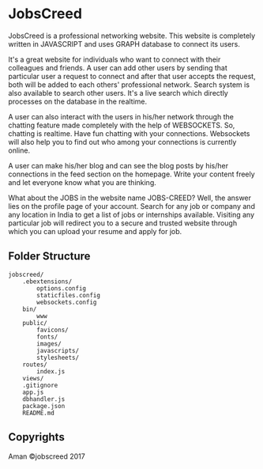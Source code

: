 # JobsCreed
JobsCreed is a professional networking website. This website is completely written in JAVASCRIPT and uses GRAPH database to connect its users.

It's a great website for individuals who want to connect with their colleagues and friends.
A user can add other users by sending that particular user a request to connect and after that user accepts the request, both will be added to each others' professional network.
Search system is also available to search other users. It's a live search which directly processes on the database in the realtime.

A user can also interact with the users in his/her network through the chatting feature made completely with the help of WEBSOCKETS. So, chatting is realtime. Have fun chatting with your connections. Websockets will also help you to find out who among your connections is currently online.

A user can make his/her blog and can see the blog posts by his/her connections in the feed section on the homepage. Write your content freely and let everyone know what you are thinking.

What about the JOBS in the website name JOBS-CREED?
Well, the answer lies on the profile page of your account. Search for any job or company and any location in India to get a list of jobs or internships available. Visiting any particular job will redirect you to a secure and trusted website through which you can upload your resume and apply for job.

## Folder Structure
```
jobscreed/
    .ebextensions/
        options.config
        staticfiles.config
        websockets.config
    bin/
        www
    public/
        favicons/
        fonts/
        images/
        javascripts/
        stylesheets/
    routes/
        index.js
    views/
    .gitignore
    app.js
    dbhandler.js
    package.json
    README.md
```

## Copyrights
Aman ©jobscreed 2017